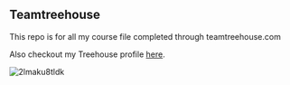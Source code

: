 ## Teamtreehouse

This repo is for all my course file completed through teamtreehouse.com

Also checkout my Treehouse profile [here](https://teamtreehouse.com/ksenijaklimova).

![2lmaku8tldk](https://user-images.githubusercontent.com/40921711/42506737-689a5336-844b-11e8-8f80-5e4e35985dda.jpg)
